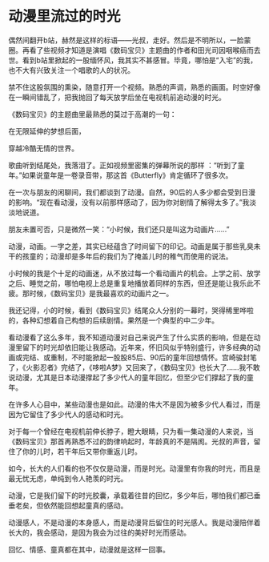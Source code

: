 # 动漫里流过的时光

偶然间翻开b站，赫然是这样的标语——光叔，走好。然后是不明所以，一脸蒙圈。再看了些视频才知道是演唱《数码宝贝》主题曲的作者和田光司因咽喉癌而去世。看到b站里掀起的一股缅怀风，我其实不甚感冒。毕竟，哪怕是“入宅”的我，也不大有兴致关注一个唱歌的人的状况。 

禁不住这股氛围的熏染，随意打开一个视频。熟悉的声调，熟悉的画面。时空好像在一瞬间错乱了，把我抛回了每天放学后坐在电视机前追动漫的时光。 

《数码宝贝》的主题曲里最熟悉的莫过于高潮的一句： 

在无限延伸的梦想后面， 

穿越冷酷无情的世界。 

歌曲听到结尾处，我落泪了。正如视频里密集的弹幕所说的那样 ：“听到了童年。”如果说童年是一卷录音带，那这首《Butterfly》肯定循环了很多次。 

在一次与朋友的闲聊间，我们都谈到了动漫。自然，90后的人多少都会受到日漫的影响。“现在看动漫，没有以前那样感动了，因为你对剧情了解得太多了。”我淡淡地说道。 

朋友未置可否，只是微然一笑：“小时候，我们还只是叫这为动画片……” 

动漫，动画。一字之差，其实已经蕴含了时间留下的印记。动画是属于那些乳臭未干的孩童的；动漫却是多年后的我们为了掩盖儿时的稚气而使用的说法。 

小时候的我是个十足的动画迷，从不放过每一个看动画片的机会。上学之前、放学之后、睡觉之前，哪怕电视上总是重复地播放着同样的东西，但还是能让我乐此不疲。那时候，《数码宝贝》是我最喜欢的动画片之一。 

我还记得，小的时候，看到《数码宝贝》结尾众人分别的一幕时，哭得稀里哗啦的，各种幻想着自己构想的后续剧情。果然是一个典型的中二少年。 

看动漫看了这么多年，我不知道动漫对自己来说产生了什么实质的影响，但是在动漫里留下的时光却依旧能让我感动。近年来，怀旧风似乎特别盛行，许多经典的动画或完结、或重制，不时能掀起一股股85后、90后的童年回想情怀。宫崎骏封笔了，《火影忍者》完结了，《哆啦A梦》又回来了，《数码宝贝》也长大了……我不敢说动漫，尤其是日本动漫撑起了多少代人的童年回忆，但至少它们撑起了我的童年。 

在许多人心目中，某些动漫也是如此。动漫的伟大不是因为被多少代人看过，而是因为它留住了多少代人的感动和时光。 

对于每一个曾经在电视机前伸长脖子，瞪大眼睛，只为看一集动漫的人来说，当《数码宝贝》那首再熟悉不过的韵律响起时，年龄真的不是隔阂。光叔的声音，留住了你的儿时，若干年后又带你重返儿时。 

如今，长大的人们看的也不仅仅是动漫，而是时光。动漫里有你我的时光，而且是最无忧无虑，单纯到令人艳羡的时光。 

动漫，它是我们留下的时光胶囊，承载着往昔的回忆，多少年后，哪怕我们都已垂垂老矣，但依然能回想起童真的感动。 

动漫感人，不是动漫的本身感人，而是动漫背后留住的时光感人。我是动漫陪伴着长大的，我会感动，是因为我会为过往的美好时光而感动。 

回忆、情感、童真都在其中，动漫就是这样一回事。